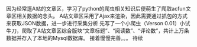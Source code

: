 因为经常逛A站的文章区，学习了python的爬虫相关知识后便萌生了爬取acfun文章区相关数据的念头。
A站文章区采用了Ajax来渲染，因此需要通过抓包的方式来获取JSON数据，进一步进行采集分析
先写了一个小爬虫（Verson 0.01）小试牛刀，爬取了A站文章区综合版块“文章标题”、“阅读数”、“评论数”，共计上万条数据并存入了本地的Mysql数据库。
接着慢慢完善。。。
待续